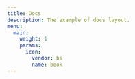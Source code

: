 ```yaml
---
title: Docs
description: The example of docs layout.
menu:
  main:
    weight: 1
    params:
      icon:
        vendor: bs
        name: book
---
```


